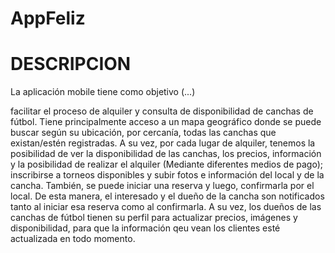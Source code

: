 # AppFeliz

# DESCRIPCION
La aplicación mobile tiene como objetivo (...)

facilitar el proceso de alquiler y consulta de disponibilidad de canchas de fútbol.
Tiene principalmente acceso a un mapa geográfico donde se puede buscar según su ubicación, por cercanía, todas las canchas 
que existan/estén registradas. A su vez, por cada lugar de alquiler, tenemos la posibilidad de ver la disponibilidad de las 
canchas, los precios, información y la posibilidad de realizar el alquiler (Mediante diferentes medios de pago); inscribirse
a torneos disponibles y subir fotos e información del local y de la cancha. También, se puede iniciar una reserva y luego, 
confirmarla por el local. De esta manera, el interesado y el dueño de la cancha son notificados tanto al iniciar esa 
reserva como al confirmarla. 
A su vez, los dueños de las canchas de fútbol tienen su perfil para actualizar precios, imágenes y disponibilidad, para que 
la información qeu vean los clientes esté actualizada en todo momento. 
